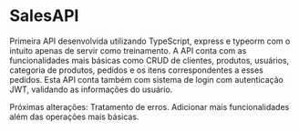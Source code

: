 # SalesAPI

Primeira API desenvolvida utilizando TypeScript, express e typeorm com o intuito apenas de servir como treinamento.
A API conta com as funcionalidades mais básicas como CRUD de clientes, produtos, usuários, categoria de produtos, pedidos e os itens correspondentes a esses pedidos.
Esta API conta também com sistema de login com autenticação JWT, validando as informações do usuário.

Próximas alterações:
Tratamento de erros.
Adicionar mais funcionalidades além das operações mais básicas.

